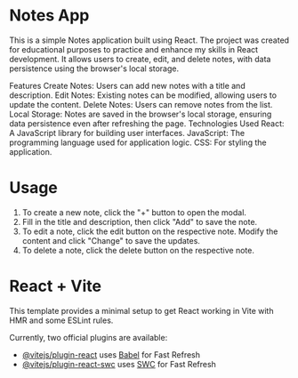 # Notes App
This is a simple Notes application built using React. The project was created for educational purposes to practice and enhance my skills in React development. It allows users to create, edit, and delete notes, with data persistence using the browser's local storage.

Features
Create Notes: Users can add new notes with a title and description.
Edit Notes: Existing notes can be modified, allowing users to update the content.
Delete Notes: Users can remove notes from the list.
Local Storage: Notes are saved in the browser's local storage, ensuring data persistence even after refreshing the page.
Technologies Used
React: A JavaScript library for building user interfaces.
JavaScript: The programming language used for application logic.
CSS: For styling the application.

# Usage
1. To create a new note, click the "+" button to open the modal.
2. Fill in the title and description, then click "Add" to save the note.
3. To edit a note, click the edit button on the respective note. Modify the content and click "Change" to save the updates.
4. To delete a note, click the delete button on the respective note.


# React + Vite

This template provides a minimal setup to get React working in Vite with HMR and some ESLint rules.

Currently, two official plugins are available:

- [@vitejs/plugin-react](https://github.com/vitejs/vite-plugin-react/blob/main/packages/plugin-react/README.md) uses [Babel](https://babeljs.io/) for Fast Refresh
- [@vitejs/plugin-react-swc](https://github.com/vitejs/vite-plugin-react-swc) uses [SWC](https://swc.rs/) for Fast Refresh
